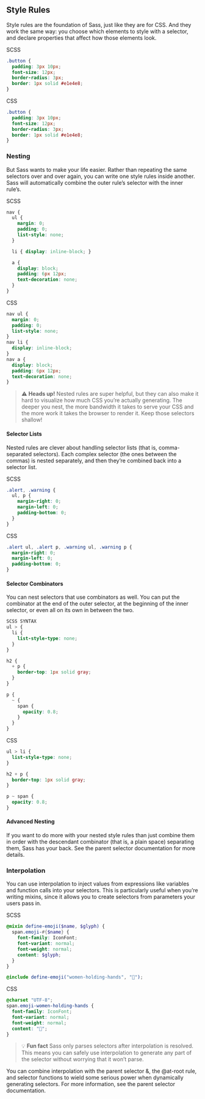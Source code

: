 ## Style Rules
Style rules are the foundation of Sass, just like they are for CSS. And they work the same way: you choose which elements to style with a selector, and declare properties that affect how those elements look.

SCSS
```scss
.button {
  padding: 3px 10px;
  font-size: 12px;
  border-radius: 3px;
  border: 1px solid #e1e4e8;
}
```

CSS
```css
.button {
  padding: 3px 10px;
  font-size: 12px;
  border-radius: 3px;
  border: 1px solid #e1e4e8;
}
```

### Nesting
But Sass wants to make your life easier. Rather than repeating the same selectors over and over again, you can write one style rules inside another. Sass will automatically combine the outer rule’s selector with the inner rule’s.

SCSS
```scss
nav {
  ul {
    margin: 0;
    padding: 0;
    list-style: none;
  }

  li { display: inline-block; }

  a {
    display: block;
    padding: 6px 12px;
    text-decoration: none;
  }
}
```

CSS
```css
nav ul {
  margin: 0;
  padding: 0;
  list-style: none;
}
nav li {
  display: inline-block;
}
nav a {
  display: block;
  padding: 6px 12px;
  text-decoration: none;
}
```

> ⚠️ **Heads up!**
> Nested rules are super helpful, but they can also make it hard to visualize how much CSS you’re actually generating. The deeper you nest, the more bandwidth it takes to serve your CSS and the more work it takes the browser to render it. Keep those selectors shallow!



#### Selector Lists
Nested rules are clever about handling selector lists (that is, comma-separated selectors). Each complex selector (the ones between the commas) is nested separately, and then they’re combined back into a selector list.


SCSS
```scss
.alert, .warning {
  ul, p {
    margin-right: 0;
    margin-left: 0;
    padding-bottom: 0;
  }
}
```

CSS
```css
.alert ul, .alert p, .warning ul, .warning p {
  margin-right: 0;
  margin-left: 0;
  padding-bottom: 0;
}
```

#### Selector Combinators
You can nest selectors that use combinators as well. You can put the combinator at the end of the outer selector, at the beginning of the inner selector, or even all on its own in between the two.

```scss
SCSS SYNTAX
ul > {
  li {
    list-style-type: none;
  }
}

h2 {
  + p {
    border-top: 1px solid gray;
  }
}

p {
  ~ {
    span {
      opacity: 0.8;
    }
  }
}
```

CSS
```css
ul > li {
  list-style-type: none;
}

h2 + p {
  border-top: 1px solid gray;
}

p ~ span {
  opacity: 0.8;
}
```

#### Advanced Nesting
If you want to do more with your nested style rules than just combine them in order with the descendant combinator (that is, a plain space) separating them, Sass has your back. See the parent selector documentation for more details.

### Interpolation
You can use interpolation to inject values from expressions like variables and function calls into your selectors. This is particularly useful when you’re writing mixins, since it allows you to create selectors from parameters your users pass in.


SCSS
```scss
@mixin define-emoji($name, $glyph) {
  span.emoji-#{$name} {
    font-family: IconFont;
    font-variant: normal;
    font-weight: normal;
    content: $glyph;
  }
}

@include define-emoji("women-holding-hands", "👭");
```

CSS
```css
@charset "UTF-8";
span.emoji-women-holding-hands {
  font-family: IconFont;
  font-variant: normal;
  font-weight: normal;
  content: "👭";
}
```

> 💡  **Fun fact**
> Sass only parses selectors after interpolation is resolved. This means you can safely use interpolation to generate any part of the selector without worrying that it won’t parse.

You can combine interpolation with the parent selector &, the @at-root rule, and selector functions to wield some serious power when dynamically generating selectors. For more information, see the parent selector documentation.

